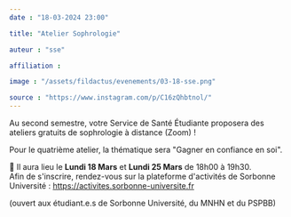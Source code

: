 ```yaml
---
date : "18-03-2024 23:00"

title: "Atelier Sophrologie"

auteur : "sse"

affiliation :

image : "/assets/fildactus/evenements/03-18-sse.png"

source : "https://www.instagram.com/p/C16zQhbtnol/"
---
```


Au second semestre, votre Service de Santé Étudiante proposera des ateliers gratuits de sophrologie à distance (Zoom) !

Pour le quatrième atelier, la thématique sera "Gagner en confiance en soi".

📆 Il aura lieu le __Lundi 18 Mars__ et __Lundi 25 Mars__ de 18h00 à 19h30.  
Afin de s'inscrire, rendez-vous sur la plateforme d'activités de Sorbonne Université : https://activites.sorbonne-universite.fr

(ouvert aux étudiant.e.s de Sorbonne Université, du MNHN et du PSPBB)